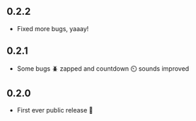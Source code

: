 ## 0.2.2
- Fixed more bugs, yaaay!

## 0.2.1
- Some bugs 🪲 zapped and countdown ⏲️ sounds improved

## 0.2.0
- First ever public release 🥳

